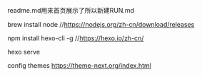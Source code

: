 readme.md用来首页展示了所以新建RUN.md



brew install node  //https://nodejs.org/zh-cn/download/releases


npm install hexo-cli -g  //https://hexo.io/zh-cn/


hexo serve


config themes   https://theme-next.org/index.html
